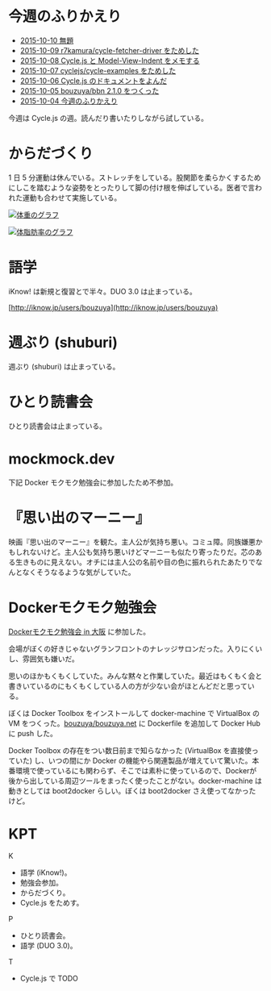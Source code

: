 # 今週のふりかえり

- [2015-10-10 無題][2015-10-10]
- [2015-10-09 r7kamura/cycle-fetcher-driver をためした][2015-10-09]
- [2015-10-08 Cycle.js と Model-View-Indent をメモする][2015-10-08]
- [2015-10-07 cyclejs/cycle-examples をためした][2015-10-07]
- [2015-10-06 Cycle.js のドキュメントをよんだ][2015-10-06]
- [2015-10-05 bouzuya/bbn 2.1.0 をつくった][2015-10-05]
- [2015-10-04 今週のふりかえり][2015-10-04]

今週は Cycle.js の週。読んだり書いたりしながら試している。

# からだづくり

1 日 5 分運動は休んでいる。ストレッチをしている。股関節を柔らかくするためにしこを踏むような姿勢をとったりして脚の付け根を伸ばしている。医者で言われた運動も合わせて実施している。

[![体重のグラフ][graph-weight-img]][graph-weight-url]

[![体脂肪率のグラフ][graph-percent-img]][graph-percent-url]

# 語学

iKnow! は新規と復習とで半々。DUO 3.0 は止まっている。

[http://iknow.jp/users/bouzuya](http://iknow.jp/users/bouzuya)

# 週ぶり (shuburi)

週ぶり (shuburi) は止まっている。

# ひとり読書会

ひとり読書会は止まっている。

# mockmock.dev

下記 Docker モクモク勉強会に参加したため不参加。

# 『思い出のマーニー』

映画『思い出のマーニー』を観た。主人公が気持ち悪い。コミュ障。同族嫌悪かもしれないけど。主人公も気持ち悪いけどマーニーも似たり寄ったりだ。芯のある生きものに見えない。オチには主人公の名前や目の色に振れられたあたりでなんとなくそうなるような気がしていた。

# Dockerモクモク勉強会

[Dockerモクモク勉強会 in 大阪](http://connpass.com/event/20977/) に参加した。

会場がぼくの好きじゃないグランフロントのナレッジサロンだった。入りにくいし、雰囲気も嫌いだ。

思いのほかもくもくしていた。みんな黙々と作業していた。最近はもくもく会と書きいているのにもくもくしている人の方が少ない会がほとんどだと思っている。

ぼくは Docker Toolbox をインストールして docker-machine で VirtualBox の VM をつくった。[bouzuya/bouzuya.net][] に Dockerfile を追加して Docker Hub に push した。

Docker Toolbox の存在をつい数日前まで知らなかった (VirtualBox を直接使っていた) し、いつの間にか Docker の機能やら関連製品が増えていて驚いた。本番環境で使っているにも関わらず、そこでは素朴に使っているので、Dockerが後から出している周辺ツールをまったく使ったことがない。docker-machine は動きとしては boot2docker らしい。ぼくは boot2docker さえ使ってなかったけど。

# KPT

K

- 語学 (iKnow!)。
- 勉強会参加。
- からだづくり。
- Cycle.js をためす。

P

- ひとり読書会。
- 語学 (DUO 3.0)。

T

- Cycle.js で TODO

[graph-percent-img]: http://graph.hatena.ne.jp/bouzuya/graph?graphname=percent&startdate=2015-01-01&enddate=2015-10-11
[graph-percent-url]: http://graph.hatena.ne.jp/bouzuya/percent/?startdate=2015-01-01&enddate=2015-10-11
[graph-weight-img]: http://graph.hatena.ne.jp/bouzuya/graph?graphname=weight&startdate=2015-01-01&enddate=2015-10-11
[graph-weight-url]: http://graph.hatena.ne.jp/bouzuya/weight/?startdate=2015-01-01&enddate=2015-10-11
[2015-10-04]: http://blog.bouzuya.net/2015/10/04/
[2015-10-05]: http://blog.bouzuya.net/2015/10/05/
[2015-10-06]: http://blog.bouzuya.net/2015/10/06/
[2015-10-07]: http://blog.bouzuya.net/2015/10/07/
[2015-10-08]: http://blog.bouzuya.net/2015/10/08/
[2015-10-09]: http://blog.bouzuya.net/2015/10/09/
[2015-10-10]: http://blog.bouzuya.net/2015/10/10/
[bouzuya/bouzuya.net]: https://github.com/bouzuya/bouzuya.net
